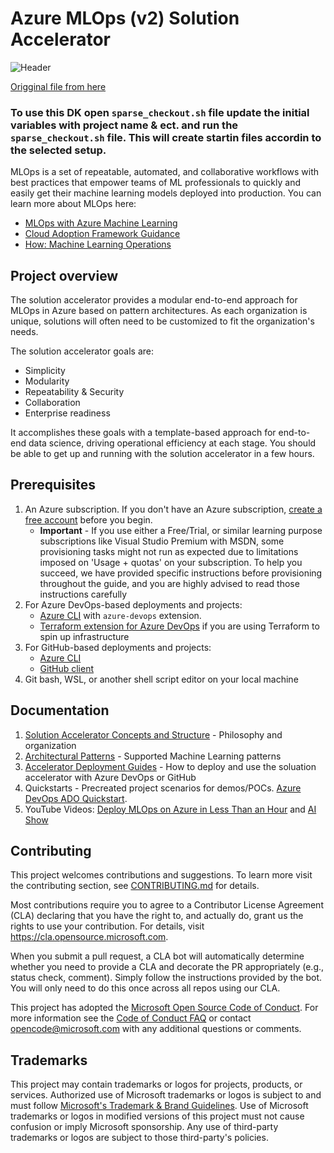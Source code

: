 # Azure MLOps (v2) Solution Accelerator

![Header](media/mlopsheader.jpg)

[Origginal file from here](https://github.com/Azure/mlops-v2/blob/main/README.md)
### To use this DK open `sparse_checkout.sh` file update the initial variables with project name & ect. and run the `sparse_checkout.sh` file. This will create startin files accordin to the selected setup. 

MLOps is a set of repeatable, automated, and collaborative workflows with best practices that empower teams of ML professionals to quickly and easily get their machine learning models deployed into production. You can learn more about MLOps here:

- [MLOps with Azure Machine Learning](https://azure.microsoft.com/services/machine-learning/mlops/#features)
- [Cloud Adoption Framework Guidance](https://docs.microsoft.com/azure/cloud-adoption-framework/ready/azure-best-practices/ai-machine-learning-mlops)
- [How: Machine Learning Operations](https://docs.microsoft.com/azure/machine-learning/concept-model-management-and-deployment)

## Project overview

The solution accelerator provides a modular end-to-end approach for MLOps in Azure based on pattern architectures. As each organization is unique, solutions will often need to be customized to fit the organization's needs.

The solution accelerator goals are:

- Simplicity
- Modularity
- Repeatability & Security
- Collaboration
- Enterprise readiness

It accomplishes these goals with a template-based approach for end-to-end data science, driving operational efficiency at each stage. You should be able to get up and running with the solution accelerator in a few hours.

## Prerequisites

1. An Azure subscription. If you don't have an Azure subscription, [create a free account](https://azure.microsoft.com/en-us/free/machine-learning/search/?OCID=AIDcmm5edswduu_SEM_822a7351b5b21e0f1ffe102c9ca9e99f:G:s&ef_id=822a7351b5b21e0f1ffe102c9ca9e99f:G:s&msclkid=822a7351b5b21e0f1ffe102c9ca9e99f) before you begin.
    * **Important** - If you use either a Free/Trial, or similar learning purpose subscriptions like Visual Studio Premium with MSDN, some provisioning tasks might not run as expected due to limitations imposed on 'Usage + quotas' on your subscription. To help you succeed, we have provided specific instructions before provisioning throughout the guide, and you are highly advised to read those instructions carefully
2. For Azure DevOps-based deployments and projects:
    * [Azure CLI](https://learn.microsoft.com/en-us/cli/azure/install-azure-cli) with `azure-devops` extension.
    * [Terraform extension for Azure DevOps](https://marketplace.visualstudio.com/items?itemName=ms-devlabs.custom-terraform-tasks) if you are using Terraform to spin up infrastructure
3. For GitHub-based deployments and projects:
    * [Azure CLI](https://learn.microsoft.com/en-us/cli/azure/install-azure-cli)
    * [GitHub client](https://cli.github.com/)
3. Git bash, WSL, or another shell script editor on your local machine

## Documentation

1. [Solution Accelerator Concepts and Structure](documentation/structure/README.md) - Philosophy and organization
2. [Architectural Patterns](documentation/architecture/README.md) - Supported Machine Learning patterns
3. [Accelerator Deployment Guides](documentation/deployguides/README.md) - How to deploy and use the soluation accelerator with Azure DevOps or GitHub
4. Quickstarts - Precreated project scenarios for demos/POCs. [Azure DevOps ADO Quickstart](https://learn.microsoft.com/en-us/azure/machine-learning/how-to-setup-mlops-azureml?tabs=azure-shell). 
5. YouTube Videos: [Deploy MLOps on Azure in Less Than an Hour](https://www.youtube.com/watch?v=5yPDkWCMmtk) and [AI Show](https://www.youtube.com/watch?v=xaW_A0sV6PU)

## Contributing

This project welcomes contributions and suggestions. To learn more visit the contributing section, see [CONTRIBUTING.md](CONTRIBUTING.md) for details.

Most contributions require you to agree to a Contributor License Agreement (CLA) declaring that you have the right to, and actually do, grant us the rights to use your contribution. For details, visit https://cla.opensource.microsoft.com.

When you submit a pull request, a CLA bot will automatically determine whether you need to provide a CLA and decorate the PR appropriately (e.g., status check, comment). Simply follow the instructions provided by the bot. You will only need to do this once across all repos using our CLA.

This project has adopted the [Microsoft Open Source Code of Conduct](https://opensource.microsoft.com/codeofconduct/). For more information see the [Code of Conduct FAQ](https://opensource.microsoft.com/codeofconduct/faq/) or contact [opencode@microsoft.com](mailto:opencode@microsoft.com) with any additional questions or comments.

## Trademarks

This project may contain trademarks or logos for projects, products, or services. Authorized use of Microsoft
trademarks or logos is subject to and must follow
[Microsoft's Trademark & Brand Guidelines](https://www.microsoft.com/legal/intellectualproperty/trademarks/usage/general).
Use of Microsoft trademarks or logos in modified versions of this project must not cause confusion or imply Microsoft sponsorship.
Any use of third-party trademarks or logos are subject to those third-party's policies.
